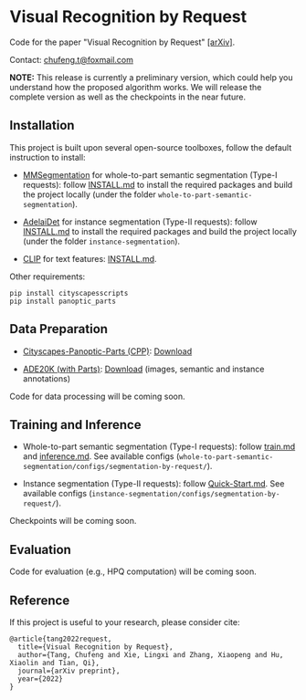 # Visual Recognition by Request

Code for the paper "Visual Recognition by Request" [[arXiv]](https://arxiv.org/abs/2207.14227).

Contact: chufeng.t@foxmail.com

**NOTE:** This release is currently a preliminary version, which could help you understand how the proposed algorithm works. We will release the complete version as well as the checkpoints in the near future.

## Installation

This project is built upon several open-source toolboxes, follow the default instruction to install:

- [MMSegmentation](https://github.com/open-mmlab/mmsegmentation) for whole-to-part semantic segmentation (Type-I requests): follow [INSTALL.md](https://github.com/open-mmlab/mmsegmentation/blob/master/docs/en/get_started.md#installation) to install the required packages and build the project locally (under the folder `whole-to-part-semantic-segmentation`).

- [AdelaiDet](https://github.com/aim-uofa/AdelaiDet) for instance segmentation (Type-II requests): follow [INSTALL.md](https://github.com/aim-uofa/AdelaiDet#installation) to install the required packages and build the project locally (under the folder `instance-segmentation`).

- [CLIP](https://github.com/openai/CLIP) for text features: [INSTALL.md](https://github.com/openai/CLIP#usage).

Other requirements:

```
pip install cityscapesscripts
pip install panoptic_parts
```

## Data Preparation

- [Cityscapes-Panoptic-Parts (CPP)](https://arxiv.org/abs/2004.07944): [Download](https://www.cityscapes-dataset.com/downloads/)

- [ADE20K (with Parts)](https://groups.csail.mit.edu/vision/datasets/ADE20K/): [Download](http://sceneparsing.csail.mit.edu/) (images, semantic and instance annotations)

Code for data processing will be coming soon.

## Training and Inference

- Whole-to-part semantic segmentation (Type-I requests): follow [train.md](https://github.com/chufengt/Visual-Recognition-by-Request/blob/main/whole-to-part-semantic-segmentation/docs/en/train.md) and [inference.md](https://github.com/chufengt/Visual-Recognition-by-Request/blob/main/whole-to-part-semantic-segmentation/docs/en/inference.md). See available configs (`whole-to-part-semantic-segmentation/configs/segmentation-by-request/`).

- Instance segmentation (Type-II requests): follow [Quick-Start.md](https://github.com/aim-uofa/AdelaiDet#quick-start). See available configs (`instance-segmentation/configs/segmentation-by-request/`).

Checkpoints will be coming soon.


## Evaluation

Code for evaluation (e.g., HPQ computation) will be coming soon.

## Reference

If this project is useful to your research, please consider cite:

```
@article{tang2022request,
  title={Visual Recognition by Request},
  author={Tang, Chufeng and Xie, Lingxi and Zhang, Xiaopeng and Hu, Xiaolin and Tian, Qi},
  journal={arXiv preprint},
  year={2022}
}
```